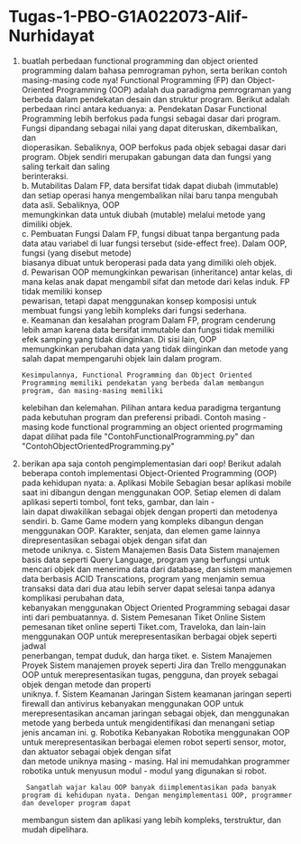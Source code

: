 # Tugas-1-PBO-G1A022073-Alif-Nurhidayat

1. buatlah perbedaan functional programming dan object oriented programming dalam bahasa pemrograman pyhon, serta berikan contoh masing-masing code nya!
        Functional Programming (FP) dan Object-Oriented Programming (OOP) adalah dua paradigma pemrograman yang berbeda dalam pendekatan desain dan struktur program. 
   Berikut adalah perbedaan rinci antara keduanya:
   a. Pendekatan Dasar
           Functional Programming lebih berfokus pada fungsi sebagai dasar dari program. Fungsi dipandang sebagai nilai yang dapat diteruskan, dikembalikan, dan     
      dioperasikan. Sebaliknya, OOP berfokus pada objek sebagai dasar dari program. Objek sendiri merupakan gabungan data dan fungsi yang saling terkait dan saling  
      berinteraksi.                                                                                                                                                  
   b. Mutabilitas
           Dalam FP, data bersifat tidak dapat diubah (immutable) dan setiap operasi hanya mengembalikan nilai baru tanpa mengubah data asli. Sebaliknya, OOP        
      memungkinkan data untuk diubah (mutable) melalui metode yang dimiliki objek.                                                                                   
   c. Pembuatan Fungsi
           Dalam FP, fungsi dibuat tanpa bergantung pada data atau variabel di luar fungsi tersebut (side-effect free). Dalam OOP, fungsi (yang disebut metode)      
      biasanya dibuat untuk beroperasi pada data yang dimiliki oleh objek.                                                                                           
   d. Pewarisan
           OOP memungkinkan pewarisan (inheritance) antar kelas, di mana kelas anak dapat mengambil sifat dan metode dari kelas induk. FP tidak memiliki konsep      
      pewarisan, tetapi dapat menggunakan konsep komposisi untuk membuat fungsi yang lebih kompleks dari fungsi sederhana.                                           
   e. Keamanan dan kesalahan program
           Dalam FP, program cenderung lebih aman karena data bersifat immutable dan fungsi tidak memiliki efek samping yang tidak diinginkan. Di sisi lain, OOP     
      memungkinkan perubahan data yang tidak diinginkan dan metode yang salah dapat mempengaruhi objek lain dalam program.                                        
      
       Kesimpulannya, Functional Programming dan Object Oriented Programming memiliki pendekatan yang berbeda dalam membangun program, dan masing-masing memiliki 
   kelebihan dan kelemahan. Pilihan antara kedua paradigma tergantung pada kebutuhan program dan preferensi pribadi. Contoh masing - masing kode functional programming 
   an object oriented progrmaming dapat dilihat pada file "ContohFunctionalProgramming.py" dan "ContohObjectOrientedProgramming.py"

2. berikan apa saja contoh pengimplementasian dari oop!
  Berikut adalah beberapa contoh implementasi Object-Oriented Programming (OOP) pada kehidupan nyata:
   a. Aplikasi Mobile
           Sebagian besar aplikasi mobile saat ini dibangun dengan menggunakan OOP. Setiap elemen di dalam aplikasi seperti tombol, font teks, gambar, dan lain -    
      lain dapat diwakilikan sebagai objek dengan properti dan metodenya sendiri.
   b. Game
           Game modern yang kompleks dibangun dengan menggunakan OOP. Karakter, senjata, dan elemen game lainnya direpresentasikan sebagai objek dengan sifat dan    
      metode uniknya.
   c. Sistem Manajemen Basis Data
           Sistem manajemen basis data seperti Query Language, program yang berfungsi untuk mencari objek dan menerima data dari database, dan sistem manajemen data 
      berbasis ACID Transcations, program yang menjamin semua transaksi data dari dua atau lebih server dapat selesai tanpa adanya komplikasi perubahan data,        
      kebanyakan menggunakan Object Oriented Programming sebagai dasar inti dari pembuatannya.
   d. Sistem Pemesanan Tiket Online
           Sistem pemesanan tiket online seperti Tiket.com, Traveloka, dan lain-lain menggunakan OOP untuk merepresentasikan berbagai objek seperti jadwal           
      penerbangan, tempat duduk, dan harga tiket.
   e. Sistem Manajemen Proyek
      Sistem manajemen proyek seperti Jira dan Trello menggunakan OOP untuk merepresentasikan tugas, pengguna, dan proyek sebagai objek dengan metode dan properti   
      uniknya.
   f. Sistem Keamanan Jaringan
           Sistem keamanan jaringan seperti firewall dan antivirus kebanyakan menggunakan OOP untuk merepresentasikan ancaman jaringan sebagai objek, dan menggunakan
      metode yang berbeda untuk mengidentifikasi dan menangani setiap jenis ancaman ini.
   g. Robotika
           Kebanyakan Robotika menggunakan OOP untuk merepresentasikan berbagai elemen robot seperti sensor, motor, dan aktuator sebagai objek dengan sifat          
      dan metode uniknya masing - masing. Hal ini memudahkan programmer robotika untuk menyusun modul - modul yang digunakan si robot.      
      
        Sangatlah wajar kalau OOP banyak diimplementasikan pada banyak program di kehidupan nyata. Dengan mengimplementasi OOP, programmer dan developer program dapat
   membangun sistem dan aplikasi yang lebih kompleks, terstruktur, dan mudah dipelihara.
